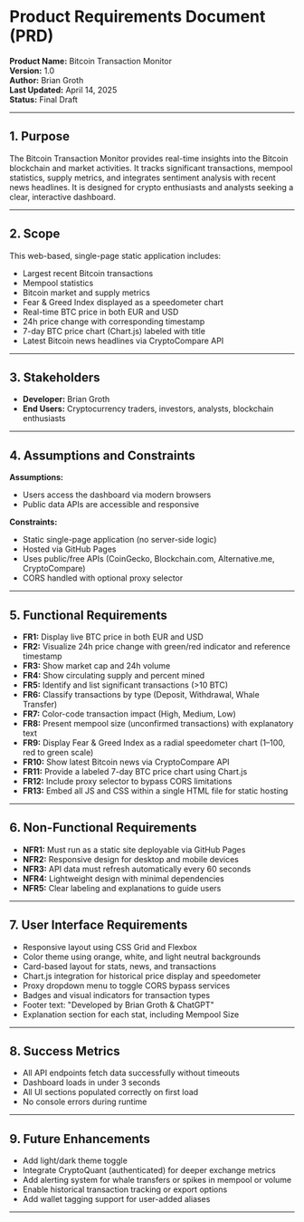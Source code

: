 # Product Requirements Document (PRD)

**Product Name:** Bitcoin Transaction Monitor  
**Version:** 1.0  
**Author:** Brian Groth  
**Last Updated:** April 14, 2025  
**Status:** Final Draft

---

## 1. Purpose

The Bitcoin Transaction Monitor provides real-time insights into the Bitcoin blockchain and market activities. It tracks significant transactions, mempool statistics, supply metrics, and integrates sentiment analysis with recent news headlines. It is designed for crypto enthusiasts and analysts seeking a clear, interactive dashboard.

---

## 2. Scope

This web-based, single-page static application includes:
- Largest recent Bitcoin transactions
- Mempool statistics
- Bitcoin market and supply metrics
- Fear & Greed Index displayed as a speedometer chart
- Real-time BTC price in both EUR and USD
- 24h price change with corresponding timestamp
- 7-day BTC price chart (Chart.js) labeled with title
- Latest Bitcoin news headlines via CryptoCompare API

---

## 3. Stakeholders

- **Developer:** Brian Groth  
- **End Users:** Cryptocurrency traders, investors, analysts, blockchain enthusiasts

---

## 4. Assumptions and Constraints

**Assumptions:**
- Users access the dashboard via modern browsers
- Public data APIs are accessible and responsive

**Constraints:**
- Static single-page application (no server-side logic)
- Hosted via GitHub Pages
- Uses public/free APIs (CoinGecko, Blockchain.com, Alternative.me, CryptoCompare)
- CORS handled with optional proxy selector

---

## 5. Functional Requirements

- **FR1:** Display live BTC price in both EUR and USD
- **FR2:** Visualize 24h price change with green/red indicator and reference timestamp
- **FR3:** Show market cap and 24h volume
- **FR4:** Show circulating supply and percent mined
- **FR5:** Identify and list significant transactions (>10 BTC)
- **FR6:** Classify transactions by type (Deposit, Withdrawal, Whale Transfer)
- **FR7:** Color-code transaction impact (High, Medium, Low)
- **FR8:** Present mempool size (unconfirmed transactions) with explanatory text
- **FR9:** Display Fear & Greed Index as a radial speedometer chart (1–100, red to green scale)
- **FR10:** Show latest Bitcoin news via CryptoCompare API
- **FR11:** Provide a labeled 7-day BTC price chart using Chart.js
- **FR12:** Include proxy selector to bypass CORS limitations
- **FR13:** Embed all JS and CSS within a single HTML file for static hosting

---

## 6. Non-Functional Requirements

- **NFR1:** Must run as a static site deployable via GitHub Pages
- **NFR2:** Responsive design for desktop and mobile devices
- **NFR3:** API data must refresh automatically every 60 seconds
- **NFR4:** Lightweight design with minimal dependencies
- **NFR5:** Clear labeling and explanations to guide users

---

## 7. User Interface Requirements

- Responsive layout using CSS Grid and Flexbox
- Color theme using orange, white, and light neutral backgrounds
- Card-based layout for stats, news, and transactions
- Chart.js integration for historical price display and speedometer
- Proxy dropdown menu to toggle CORS bypass services
- Badges and visual indicators for transaction types
- Footer text: "Developed by Brian Groth & ChatGPT"
- Explanation section for each stat, including Mempool Size

---

## 8. Success Metrics

- All API endpoints fetch data successfully without timeouts
- Dashboard loads in under 3 seconds
- All UI sections populated correctly on first load
- No console errors during runtime

---

## 9. Future Enhancements

- Add light/dark theme toggle
- Integrate CryptoQuant (authenticated) for deeper exchange metrics
- Add alerting system for whale transfers or spikes in mempool or volume
- Enable historical transaction tracking or export options
- Add wallet tagging support for user-added aliases

---
